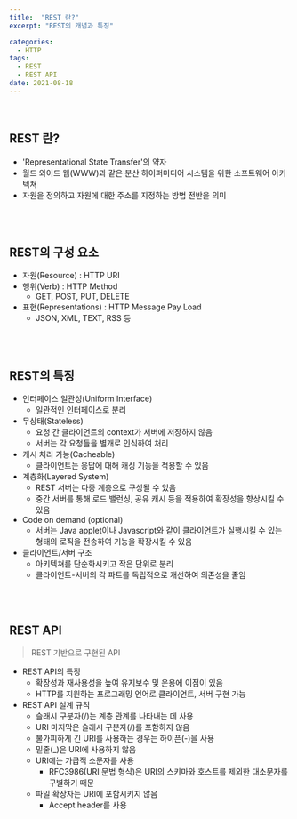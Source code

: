 ```yaml
---
title:  "REST 란?"
excerpt: "REST의 개념과 특징"

categories:
  - HTTP
tags:
  - REST
  - REST API
date: 2021-08-18
---
```

<br>

## REST 란?
- 'Representational State Transfer'의 약자
- 월드 와이드 웹(WWW)과 같은 분산 하이퍼미디어 시스템을 위한 소프트웨어 아키텍쳐
- 자원을 정의하고 자원에 대한 주소를 지정하는 방법 전반을 의미

<br><br>

## REST의 구성 요소
- 자원(Resource) : HTTP URI
- 행위(Verb) : HTTP Method
  - GET, POST, PUT, DELETE
- 표현(Representations) : HTTP Message Pay Load
  - JSON, XML, TEXT, RSS 등 

<br><br>

## REST의 특징
- 인터페이스 일관성(Uniform Interface)
  - 일관적인 인터페이스로 분리
- 무상태(Stateless)
  - 요청 간 클라이언트의 context가 서버에 저장하지 않음
  - 서버는 각 요청들을 별개로 인식하여 처리
- 캐시 처리 가능(Cacheable)
  - 클라이언트는 응답에 대해 캐싱 기능을 적용할 수 있음
- 계층화(Layered System)
  - REST 서버는 다중 계층으로 구성될 수 있음
  - 중간 서버를 통해 로드 밸런싱, 공유 캐시 등을 적용하여 확장성을 향상시킬 수 있음
- Code on demand (optional)
  - 서버는 Java applet이나 Javascript와 같이 클라이언트가 실행시킬 수 있는 형태의 로직을 전송하여 기능을 확장시킬 수 있음
- 클라이언트/서버 구조
  - 아키텍쳐를 단순화시키고 작은 단위로 분리
  - 클라이언트-서버의 각 파트를 독립적으로 개선하여 의존성을 줄임
  
<br><br>

## REST API
> REST 기반으로 구현된 API

- REST API의 특징
  - 확장성과 재사용성을 높여 유지보수 및 운용에 이점이 있음
  - HTTP를 지원하는 프로그래밍 언어로 클라이언트, 서버 구현 가능
- REST API 설계 규칙
  - 슬래시 구분자(/)는 계층 관계를 나타내는 데 사용
  - URI 마지막은 슬래시 구분자(/)를 포함하지 않음
  - 불가피하게 긴 URI를 사용하는 경우는 하이픈(-)을 사용
  - 밑줄(_)은 URI에 사용하지 않음
  - URI에는 가급적 소문자를 사용
    - RFC3986(URI 문법 형식)은 URI의 스키마와 호스트를 제외한 대소문자를 구별하기 때문
  - 파일 확장자는 URI에 포함시키지 않음
    - Accept header를 사용
